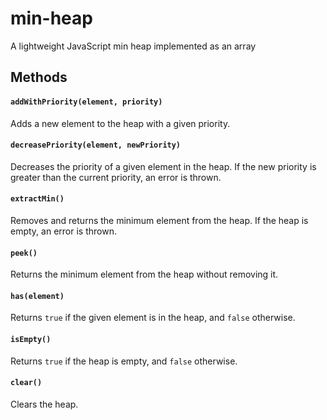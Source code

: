 # min-heap
A lightweight JavaScript min heap implemented as an array

## Methods

#### `addWithPriority(element, priority)`
Adds a new element to the heap with a given priority.

#### `decreasePriority(element, newPriority)`
Decreases the priority of a given element in the heap. If the new priority is greater than the current priority, an error is thrown.

#### `extractMin()`
Removes and returns the minimum element from the heap. If the heap is empty, an error is thrown.

#### `peek()`
Returns the minimum element from the heap without removing it.

#### `has(element)`
Returns `true` if the given element is in the heap, and `false` otherwise.

#### `isEmpty()`
Returns `true` if the heap is empty, and `false` otherwise.

#### `clear()`
Clears the heap.
